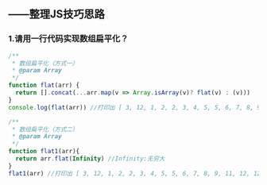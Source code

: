 <!-- markdownlint-disable MD002 MD022 MD041 -->
## ——整理JS技巧思路

### 1.请用一行代码实现数组扁平化？

```js
/**
 * 数组扁平化（方式一）
 * @param Array
 */
function flat(arr) {
  return [].concat(...arr.map(v => Array.isArray(v)? flat(v) : (v)))
}
console.log(flat(arr)) //打印出 [ 3, 12, 1, 2, 2, 3, 4, 5, 5, 6, 7, 8, 9, 11, 12, 12, 13, 14, 10 ]

/**
 * 数组扁平化（方式二）
 * @param Array
 */
function flat1(arr){
  return arr.flat(Infinity) //Infinity:无穷大
}
flat1(arr) //打印出 [ 3, 12, 1, 2, 2, 3, 4, 5, 5, 6, 7, 8, 9, 11, 12, 12, 13, 14, 10 ]
```

<!-- #### 2.请在不使用Set的情况下实现数组去重?
```js
function unique(arr){
	return arr.filter((v,i) => Object.is(i, arr.indexOf(v)))
}
console.log(unique(arr))
``` -->